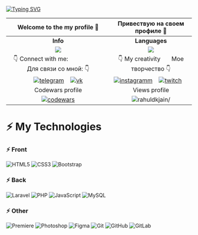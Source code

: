 [![Typing SVG](https://readme-typing-svg.herokuapp.com/?color=%230366D6&size=25&duration=4500&center=true&vCenter=true&width=900&lines=full+stack+разработчик)](https://git.io/typing-svg)

| Welcome to the my profile 👋  | Привествую на своем профиле 👋 |
|:---------:|:---------:|
|<b>Info</b>|<b>Languages</b>|
|![](https://github-profile-summary-cards.vercel.app/api/cards/stats?username=mrsmilegod23&theme=github_dark)|![](https://github-profile-summary-cards.vercel.app/api/cards/repos-per-language?username=mrsmilegod23&theme=github_dark)|
| 👇 Connect with me: &nbsp; &nbsp; &nbsp; &nbsp; &nbsp; &nbsp; &nbsp; &nbsp; &nbsp; &nbsp; &nbsp; Для связи со мной: 👇 |👇 My creativity &nbsp; &nbsp; &nbsp;  Мое творчество 👇|
|<a href="https://t.me/MrSmileGod23" target="_blank">![telegram](https://img.shields.io/badge/telegram-101511?style=for-the-badge&logo=telegram&logoColor=white)</a> &nbsp;&nbsp;&nbsp;<a href="https://vk.com/mrsmilegod23" target="_blank">![vk](https://img.shields.io/badge/Vk-101511?style=for-the-badge&logo=vk&logoColor=white)</a>|<a href="https://www.instagram.com/mrsmilegod23/" target="_blank">![instagramm](https://img.shields.io/badge/insta-101511?style=for-the-badge&logo=instagram&logoColor=white)</a> &nbsp;&nbsp;&nbsp;<a href="https://www.twitch.tv/mrsmilegod23" target="_blank">![twitch](https://img.shields.io/badge/twitch-101511?style=for-the-badge&logo=twitch&logoColor=white)</a> &nbsp;&nbsp;&nbsp;|
|Codewars profile| Views profile|
|[![codewars](https://www.codewars.com/users/MrSmileGod23/badges/small)](https://www.codewars.com/users/MrSmileGod23) |<img src="https://komarev.com/ghpvc/?username=MrSmileGod23" alt=rahuldkjain/>|

 <h1>⚡ My Technologies </h1>
 
 <h3>⚡ Front </h3>

![HTML5](https://img.shields.io/badge/-HTML5-E34F26?style=flat-square&logo=html5&logoColor=white)
![CSS3](https://img.shields.io/badge/-CSS3-1572B6?style=flat-square&logo=css3)
![Bootstrap](https://img.shields.io/badge/-Bootstrap-563D7C?style=flat-square&logo=bootstrap)

 <h3>⚡ Back </h3>

![Laravel](https://img.shields.io/badge/-Laravel-black?style=flat-square&logo=Laravel)
![PHP](https://img.shields.io/badge/-PHP-black?style=flat-square&logo=PHP)
![JavaScript](https://img.shields.io/badge/-JavaScript-black?style=flat-square&logo=javascript)
![MySQL](https://img.shields.io/badge/-MySQL-black?style=flat-square&logo=mysql)

 <h3>⚡ Other </h3>

![Premiere](https://img.shields.io/badge/-Premiere-black?style=flat-square&logo=adobe-premiere-pro)
![Photoshop](https://img.shields.io/badge/-Photoshop-black?style=flat-square&logo=adobe-photoshop)
![Figma](https://img.shields.io/badge/-Figma-black?style=flat-square&logo=Figma)
![Git](https://img.shields.io/badge/-Git-black?style=flat-square&logo=git)
![GitHub](https://img.shields.io/badge/-GitHub-181717?style=flat-square&logo=github)
![GitLab](https://img.shields.io/badge/-GitLab-FCA121?style=flat-square&logo=gitlab)
<!--
 ### My stack: &nbsp; &nbsp; &nbsp; &nbsp; &nbsp; Мой стек:

**MrSmileGod23/mrsmilegod23** is a ✨ _special_ ✨ repository because its `README.md` (this file) appears on your GitHub profile.

Here are some ideas to get you started:

- 🔭 I’m currently working on ...
- 🌱 I’m currently learning ...
- 👯 I’m looking to collaborate on ...
- 🤔 I’m looking for help with ...
- 💬 Ask me about ...
- 📫 How to reach me: ...
- 😄 Pronouns: ...
- ⚡ Fun fact: ...
-->
